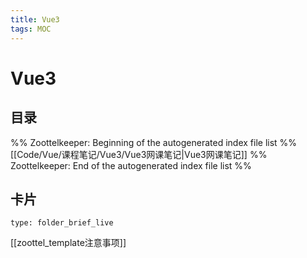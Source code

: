 ```yaml
---
title: Vue3
tags: MOC
---
```

# Vue3

## 目录



%% Zoottelkeeper: Beginning of the autogenerated index file list  %%
 [[Code/Vue/课程笔记/Vue3/Vue3网课笔记|Vue3网课笔记]]
%% Zoottelkeeper: End of the autogenerated index file list  %%












## 卡片

```ccard
type: folder_brief_live
```




















[[zoottel_template注意事项]]